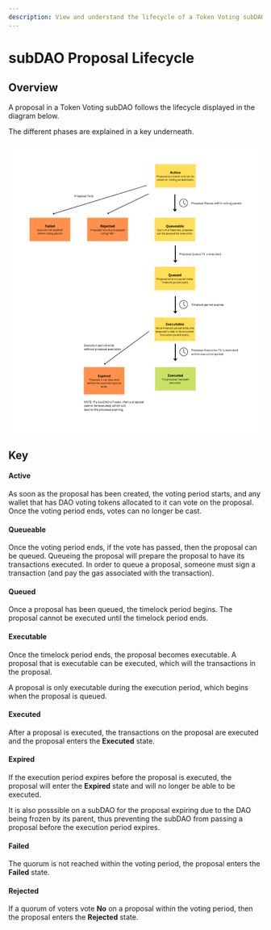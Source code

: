 ```yaml
---
description: View and understand the lifecycle of a Token Voting subDAO proposal.
---
```


# subDAO Proposal Lifecycle

## Overview

A proposal in a Token Voting subDAO follows the lifecycle displayed in the diagram below.

The different phases are explained in a key underneath.

![](../../../../.gitbook/assets/token-voting-sub-dao-proposal-lifecycle.png)

## Key

#### Active
As soon as the proposal has been created, the voting period starts, and any wallet that has DAO voting tokens allocated to it
can vote on the proposal. Once the voting period ends, votes can no longer be cast.

#### Queueable
Once the voting period ends, if the vote has passed, then the proposal can be queued. Queueing the proposal will prepare the proposal to have its transactions executed.
In order to queue a proposal, someone must sign a transaction (and pay the gas associated with the transaction).

#### Queued
Once a proposal has been queued, the timelock period begins.
The proposal cannot be executed until the timelock period ends.

#### Executable
Once the timelock period ends, the proposal becomes executable. A proposal that is executable can be executed, which will the transactions in the proposal.

A proposal is only executable during the execution period, which begins when the proposal is queued.

#### Executed
After a proposal is executed, the transactions on the proposal are executed and the proposal enters the **Executed** state.

#### Expired
If the execution period expires before the proposal is executed, the proposal will enter the **Expired** state and will no longer be able to be executed.

It is also posssible on a subDAO for the proposal expiring due to the DAO being frozen by its parent, thus preventing the subDAO from passing a proposal before the execution period expires.

#### Failed
The quorum is not reached within the voting period, the proposal enters the **Failed** state.

#### Rejected
If a quorum of voters vote **No** on a proposal within the voting period, then the proposal enters the **Rejected** state.